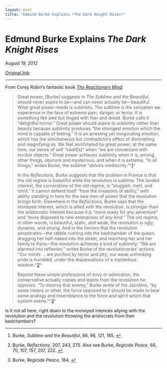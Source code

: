 ```yaml
---
layout: post
title: "Edmund Burke Explains *The Dark Knight Rises*"
---
```

Edmund Burke Explains *The Dark Knight Rises*
=============================================

August 19, 2012

[Original link](http://www.aaronsw.com/weblog/burketdkr)

* * * * *

From Corey Robin’s fantastic book *[The Reactionary
Mind](http://books.theinfo.org/go/0199793743)*:

> Great power, [Burke] suggests in *The Sublime and the Beautiful*,
> should never aspire to be—and can never actually be—beautiful. What
> great power needs is sublimity. The sublime is the sensation we
> experience in the face of extreme pain, danger, or terror. It is
> something like awe but tinged with fear and dread. Burke calls it
> “delightful horror.” Great power should aspire to sublimity rather
> than beauty because sublimity produces “the strongest emotion which
> the mind is capable of feeling.” It is an arresting yet invigorating
> emotion, which has the simultaneous but contradictory effect of
> diminishing and magnifying us. We feel annihiliated by great power; at
> the same time, our sense of self “swell[s]” when “we are conversant
> with terrible objects.” Great power achieves sublimity when it is,
> among other things, obscure and mysterious, and when it is extreme.
> “In all things,” writes Burke, the sublime “abhors
> mediocrity.”^[1](#fn:fn18)^
>
> In the *Reflections*, Burke suggests that the problem in France is
> that the old regime is beautiful while the revolution is sublime. The
> landed interest, the cornerstone of the old regime, is “sluggish,
> inert, and timid.” It cannot defend itself “from the invasions of
> ability,” with ability standing in here for the new men of power that
> the revolution brings forth. Elsewhere in the *Reflections*, Burke
> says that the moneyed interest, which is allied with the revolution,
> is stronger than the aristocratic interest because it is “more ready
> for any adventure” and “more disposed to new enterprises of any kind.”
> The old regime, in other words, is beautiful, static, and weak; the
> revolution is ugly, dynamic, and strong. And in the horrors that the
> revolution perpetrates—the rabble rushing into the bedchamber of the
> queen, dragging her half-naked into the street, and marching her and
> her family to Paris—the revolution achieves a kind of sublimity: “We
> are alarmed into reflexion,” writes Burke of the revolutionaries’
> actions. “Our minds … are purified by terror and pity; our weak
> unthinking pride is humbled, under the dispensations of a mysterious
> wisdom.^[2](#fn:fn19)^
>
> Beyond these simple professions of envy or admiration, the
> conservative actually copies and learns from the revolution he
> opposes. “To destroy that enemy,” Burke wrote of the Jacobins, “by
> some means or other, the force opposed to it should be made to bear
> some analogy and resemblance to the force and spirit which that system
> exerts.”^[3](#fn:fn20)^

Is it not all here, right down to the moneyed interests allying with the
revolution and the revolution throwing the aristocrats from their
bedchambers?

* * * * *

1.  Burke, *Sublime and the Beautiful*, 86, 96, 121,
    165. [↩](#fnref:fn18)

2.  Burke, *Reflections*, 207, 243, 275. Also see Burke, *Regicide
    Peace*, 66, 70, 107, 157, 207, 222. [↩](#fnref:fn19)

3.  Burke, *Regicide Peace*, 184. [↩](#fnref:fn20)


